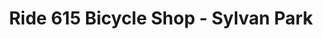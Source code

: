 ---
title: "Ride 615 Bicycle Shop - Sylvan Park"
url: /nashville/ride-615-bicycle-shop-sylvan-park/
shop: bicycle
---